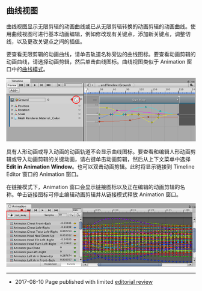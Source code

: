 ## 曲线视图

曲线视图显示无限剪辑的动画曲线或已从无限剪辑转换的动画剪辑的动画曲线。使用曲线视图可进行基本动画编辑，例如修改现有关键点，添加新关键点，调整切线，以及更改关键点之间的插值。

要查看无限剪辑的动画曲线，请单击轨道名称旁边的曲线图标。要查看动画剪辑的动画曲线，请选择动画剪辑，然后单击曲线图标。曲线视图类似于 Animation 窗口中的[曲线模式](animeditor-AnimationCurves.html)。

![曲线图标（已用圆圈标出）可显示和隐藏曲线视图](../uploads/Main/timeline_curves_view_icon.png)

具有人形动画或导入动画的动画轨道不会显示曲线图标。要查看和编辑人形动画剪辑或导入动画剪辑的关键动画，请右键单击动画剪辑，然后从上下文菜单中选择 __Edit in Animation Window__。也可以双击动画剪辑。此时将显示链接到 Timeline Editor 窗口的 Animation 窗口。

在链接模式下，Animation 窗口会显示链接图标以及正在编辑的动画剪辑的名称。单击链接图标可停止编辑动画剪辑并从链接模式释放 Animation 窗口。

![链接到 Timeline Editor 窗口的 Animation 窗口，由链接图标和动画剪辑名称指示](../uploads/Main/timeline_animation_window_locked.jpg)

---
* <span class="page-edit">2017-08-10  Page published with limited [editorial review](DocumentationEditorialReview.html)
</span>
